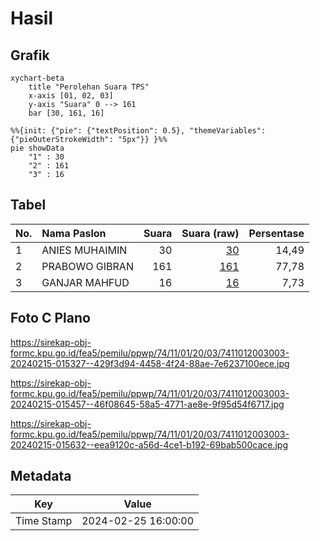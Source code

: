 # Hasil

## Grafik

```mermaid
xychart-beta
    title "Perolehan Suara TPS"
    x-axis [01, 02, 03]
    y-axis "Suara" 0 --> 161
    bar [30, 161, 16]
```

```mermaid
%%{init: {"pie": {"textPosition": 0.5}, "themeVariables": {"pieOuterStrokeWidth": "5px"}} }%%
pie showData
    "1" : 30
    "2" : 161
    "3" : 16
```

## Tabel

| No. | Nama Paslon    | Suara | Suara (raw) | Persentase |
|:--- |:-------------- | -----:| -----------:| ----------:|
| 1   | ANIES MUHAIMIN | 30    | [30][p-1]   | 14,49      |
| 2   | PRABOWO GIBRAN | 161   | [161][p-2]  | 77,78      |
| 3   | GANJAR MAHFUD  | 16    | [16][p-3]   | 7,73       |


[p-1]: https://github.com/gigit-pemilu/pemilu-2024-74-sulawesi-tenggara/blob/main/pilpres/hitung-suara/sub/74-sulawesi-tenggara/sub/11-kolaka-timur/sub/01-tirawuta/sub/2003-poni-poniki/sub/003-tps/sub/paslon-1.txt
[p-2]: https://github.com/gigit-pemilu/pemilu-2024-74-sulawesi-tenggara/blob/main/pilpres/hitung-suara/sub/74-sulawesi-tenggara/sub/11-kolaka-timur/sub/01-tirawuta/sub/2003-poni-poniki/sub/003-tps/sub/paslon-2.txt
[p-3]: https://github.com/gigit-pemilu/pemilu-2024-74-sulawesi-tenggara/blob/main/pilpres/hitung-suara/sub/74-sulawesi-tenggara/sub/11-kolaka-timur/sub/01-tirawuta/sub/2003-poni-poniki/sub/003-tps/sub/paslon-3.txt

## Foto C Plano

https://sirekap-obj-formc.kpu.go.id/fea5/pemilu/ppwp/74/11/01/20/03/7411012003003-20240215-015327--429f3d94-4458-4f24-88ae-7e6237100ece.jpg

https://sirekap-obj-formc.kpu.go.id/fea5/pemilu/ppwp/74/11/01/20/03/7411012003003-20240215-015457--46f08645-58a5-4771-ae8e-9f95d54f6717.jpg

https://sirekap-obj-formc.kpu.go.id/fea5/pemilu/ppwp/74/11/01/20/03/7411012003003-20240215-015632--eea9120c-a56d-4ce1-b192-69bab500cace.jpg


## Metadata

| Key        | Value               |
| ---------- | ------------------- |
| Time Stamp | 2024-02-25 16:00:00 |



